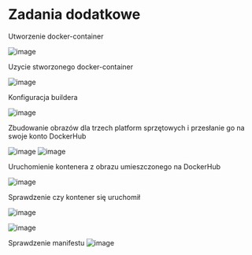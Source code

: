 # Zadania dodatkowe

Utworzenie docker-container

![image](https://github.com/TheRockefelleR/zadanie1/assets/84729968/a25beff5-3ab6-4674-80d6-d169ee4cc355)

Uzycie stworzonego docker-container

![image](https://github.com/TheRockefelleR/zadanie1/assets/84729968/0cc33f29-6557-4c44-8213-698527315e4f)

Konfiguracja buildera

![image](https://github.com/TheRockefelleR/zadanie1/assets/84729968/f796ce00-b8f3-416b-8bdd-35aaceb27cdc)


Zbudowanie obrazów dla trzech platform sprzętowych i przesłanie go na swoje konto DockerHub

![image](https://github.com/TheRockefelleR/zadanie1/assets/84729968/3572f4f0-40d0-4778-9dc1-793f2cb17ef1)
![image](https://github.com/TheRockefelleR/zadanie1/assets/84729968/a82401c8-eda4-490c-8114-7ce6aaa40a72)

Uruchomienie kontenera z obrazu umieszczonego na DockerHub

![image](https://github.com/TheRockefelleR/zadanie1/assets/84729968/cc8ff3e8-2b8f-4c28-9ea2-9865627a684d)

Sprawdzenie czy kontener się uruchomił

![image](https://github.com/TheRockefelleR/zadanie1/assets/84729968/80531b98-de83-4068-b7b0-41a286e95dea)

![image](https://github.com/TheRockefelleR/zadanie1/assets/84729968/f61e3100-0a12-4830-8823-c0703f9532ce)

Sprawdzenie manifestu
![image](https://github.com/TheRockefelleR/zadanie1/assets/84729968/dc5590e6-4404-4605-b1c8-e7f368cc214b)



